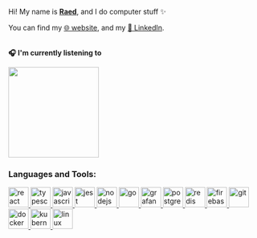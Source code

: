 Hi! My name is **[Raed](https://raed.dev?s=github)**, and I do computer stuff ✨

You can find my [🌐 website](https://raed.dev), and my [👔 LinkedIn](https://www.linkedin.com/in/raed-chammam/).

<!-- Spotify -->
<br/>
<b>🎧 I'm currently listening to</b>

<p>
<a href="https://spotify.raed.dev/" target="_blank"><img height="180em" src="https://spotify.raed.dev/api/get-spotify-current-svg?v2" /></a>
</p>

<h3 align="left">Languages and Tools:</h3>
<p align="left">
    <a href="https://reactjs.org/" target="_blank"> <img
            src="icons/react/react-original-wordmark.svg" alt="react"
            width="40" height="40" /> </a>
    <a href="https://www.typescriptlang.org/" target="_blank"> <img
            src="icons/typescript/typescript-original.svg"
            alt="typescript" width="40" height="40" /> </a>
    <a href="https://developer.mozilla.org/en-US/docs/Web/JavaScript" target="_blank"> <img
            src="icons/javascript/javascript-original.svg"
            alt="javascript" width="40" height="40" /> </a>
    <a href="https://jestjs.io" target="_blank"> <img src="https://www.vectorlogo.zone/logos/jestjsio/jestjsio-icon.svg"
            alt="jest" width="40" height="40" /> </a>
    <a href="https://nodejs.org" target="_blank"> <img
            src="icons/nodejs/nodejs-original.svg" alt="nodejs"
            width="40" height="40" /> </a>
    <a href="https://go.dev" target="_blank"> <img
            src="https://www.vectorlogo.zone/logos/golang/golang-icon.svg" alt="go"
            width="40" height="40" /> </a>
    <a href="https://grafana.com" target="_blank"> <img src="https://www.vectorlogo.zone/logos/grafana/grafana-icon.svg"
            alt="grafana" width="40" height="40" />
    </a>
    <a href="https://www.postgresql.org" target="_blank"> <img
            src="icons/postgresql/postgresql-original-wordmark.svg"
            alt="postgresql" width="40" height="40" /> </a>
    <a href="https://redis.io" target="_blank"> <img
            src="icons/redis/redis-original-wordmark.svg" alt="redis"
            width="40" height="40" /> </a>
    <a href="https://firebase.google.com/" target="_blank"> <img
            src="https://www.vectorlogo.zone/logos/firebase/firebase-icon.svg" alt="firebase" width="40" height="40" />
    </a>
    <a href="https://git-scm.com/" target="_blank"> <img
            src="https://www.vectorlogo.zone/logos/git-scm/git-scm-icon.svg" alt="git" width="40" height="40" /> </a>
    <a href="https://www.docker.com/" target="_blank"> <img
            src="icons/docker/docker-plain.svg" alt="docker"
            width="40" height="40" /> </a>
        <a href="https://kubernetes.io" target="_blank"> <img
            src="https://www.vectorlogo.zone/logos/kubernetes/kubernetes-icon.svg" alt="kubernetes" width="40" height="40" />
    </a>
    <a href="https://www.linux.org/" target="_blank"> <img
            src="icons/linux/linux-original.svg" alt="linux" width="40"
            height="40" /> </a>
    
</p>
